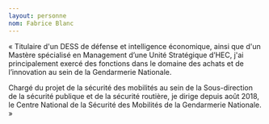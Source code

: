 ```yaml
---
layout: personne 
nom: Fabrice Blanc 
---
```


« Titulaire d'un DESS de défense et intelligence économique, ainsi que d'un Mastère spécialisé en Management d’une Unité Stratégique d’HEC, j'ai principalement exercé des fonctions dans le domaine des achats et de l’innovation au sein de la Gendarmerie Nationale.

Chargé du projet de la sécurité des mobilités au sein de la Sous-direction de la sécurité publique et de la sécurité routière, je dirige depuis août 2018, le Centre National de la Sécurité des Mobilités de la Gendarmerie Nationale. »